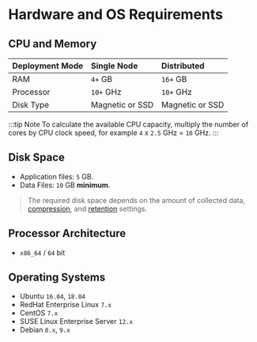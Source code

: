 # Hardware and OS Requirements

## CPU and Memory

| Deployment Mode | Single Node | Distributed |
| --- | :--- | :--- |
| RAM | `4+` GB | `16+` GB |
| Processor | `10+` GHz | `10+` GHz |
| Disk Type | Magnetic or SSD | Magnetic or SSD |

<!-- markdownlint-enable MD032 -->
:::tip Note
To calculate the available CPU capacity, multiply the number of cores by CPU clock speed, for example `4` x `2.5` GHz = `10` GHz.
:::
<!-- markdownlint-disable MD032 -->

## Disk Space

* Application files: `5` GB.
* Data Files: `10` GB **minimum**.

> The required disk space depends on the amount of collected data, [compression](../administration/compaction/README.md), and [retention](../administration/data_retention.md) settings.

## Processor Architecture

* `x86_64` / `64` bit

## Operating Systems

* Ubuntu `16.04`, `18.04`
* RedHat Enterprise Linux `7.x`
* CentOS `7.x`
* SUSE Linux Enterprise Server `12.x`
* Debian `8.x`, `9.x`